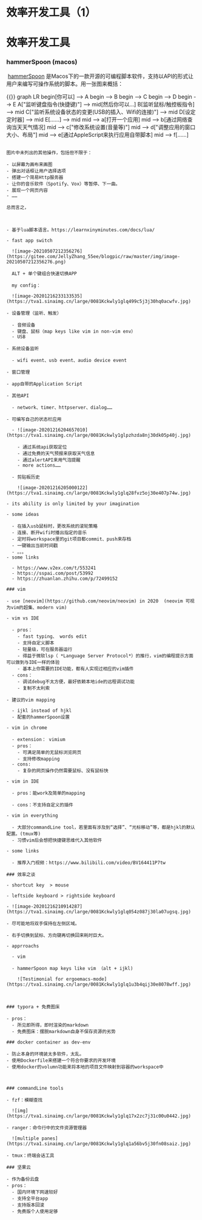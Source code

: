 # 效率开发工具（1）


# 效率开发工具





### hammerSpoon (macos)

​	[hammerSpoon](https://www.hammerspoon.org/) 是Macos下的一款开源的可编程脚本软件，支持以API的形式让用户来编写可操作系统的脚本。用一张图来概括：

{{}}
graph LR
	begin[你可以] --> A
	begin --> B
	begin --> C
	begin --> D
	begin --> E
	A["监听键盘指令(快捷键)"] --> mid[然后你可以...]
	B[监听鼠标/触控板指令] --> mid
	C["监听系统设备状态的变更(USB的插入、Wifi的连接)"] --> mid
	D[设定定时器] --> mid
	E[......] --> mid
	mid --> a[打开一个应用]
	mid --> b[通过网络查询当天天气情况]
	mid --> c["修改系统设置(音量等)"]
	mid --> d["调整应用的窗口大小、布局"]
	mid --> e[通过AppleScript来执行应用自带脚本]
	mid --> f[......]
	

```

图片中未列出的其他操作，包括但不限于：

- 以屏幕为画布来画图
- 弹出对话框让用户选择选项
- 搭建一个简易Http服务器
- 让你的音乐软件（Spotify、Vox）等暂停、下一曲。
- 展现一个网页内容
- ……

总而言之，



- 基于lua脚本语言。https://learnxinyminutes.com/docs/lua/

- fast app switch

  ![image-20210507212356276](https://gitee.com/JellyZhang_55ee/blogpic/raw/master/img/image-20210507212356276.png)

  ALT + 单个键组合快速切换APP

  my config：

  ![image-20201216233133535](https://tva1.sinaimg.cn/large/0081Kckwly1glq499c5j3j30hq0acwfv.jpg)

- 设备管理（监听、触发）

  - 音频设备
  - 键盘、鼠标（map keys like vim in non-vim env）
  - USB

- 系统设备监听

  - wifi event、usb event、audio device event

- 窗口管理

- app自带的Application Script

- 其他API

  - network、timer、httpserver、dialog……

- 可编写自己的状态栏应用

  - ![image-20201216204657010](https://tva1.sinaimg.cn/large/0081Kckwly1glpzhzda8nj30dk05p40j.jpg)

    - 通过系统api获取定位
    - 通过免费的天气预报来获取天气信息
    - 通过alertAPI来用气泡提醒
    - more actions……

  - 剪贴板历史

    ![image-20201216205000122](https://tva1.sinaimg.cn/large/0081Kckwly1glq28fvz5oj30e407p74w.jpg)

- its ability is only limited by your imagination

- some ideas

  - 在插入usb鼠标时，更改系统的滚轮策略
  - 连接、断开wifi时播出指定的音乐
  - 定时将workspace里的git项目都commit、push来存档
  - 一键输出当前时间戳
  - 。。。
- some links

  - https://www.v2ex.com/t/553241
  - https://sspai.com/post/53992
  - https://zhuanlan.zhihu.com/p/72499152

### vim

- use [neovim](https://github.com/neovim/neovim) in 2020  (neovim 可视为vim的超集、modern vim)

- vim vs IDE

  - pros：
    - fast typing、 words edit
    - 支持自定义脚本
    - 轻量级，可在服务器运行
    - 得益于微软lsp（ *Language Server Protocol*）的推行，vim的编程提示方面可以做到与IDE一样的体验
    - 基本上你需要的IDE功能，都有人实现过相应的vim插件
  - cons：
    - 调试debug不太方便，最好依赖本地ide的远程调试功能
    - 复制不太利索

- 建议的vim mapping

  - ijkl instead of hjkl
  - 配套的hammerSpoon设置

- vim in chrome

  - extension： vimium
  - pros：
    - 可满足简单的无鼠标浏览网页
    - 支持修改mapping
  - cons:
    - 复杂的网页操作仍然需要鼠标、没有鼠标快

- vim in IDE

  - pros：能work及简单的mapping

  - cons：不支持自定义的插件

- vim in everything

  - 大部分commandLine tool，若里面有涉及到“选择”、“光标移动”等，都是hjkl的默认配置。(tmux等)
  - 习惯vim后会想把快捷键思维代入其他软件

- some links

  - 推荐入门视频：https://www.bilibili.com/video/BV164411P7tw

### 效率之谈

- shortcut key  > mouse

- leftside keyboard > rightside keyboard

- ![image-20201216210914287](https://tva1.sinaimg.cn/large/0081Kckwly1glq054z087j30la07ugsq.jpg)

- 尽可能地将双手保持在左侧区域。

- 右手切换到鼠标、方向键再切换回来耗时巨大。

- apprroachs

  - vim

  - hammerSpoon map keys like vim （alt + ijkl)

    ![Testimonial for ergoemacs-mode](https://tva1.sinaimg.cn/large/0081Kckwly1glq1u3b4qij30e8078wff.jpg)



### typora + 免费图床

- pros：
  - 所见即所得，即时渲染的markdown
  - 免费图床：摆脱markdown自身不保存资源的劣势

### docker container as dev-env

- 防止本身的环境装太多软件，太乱。
- 使用Dockerfile来搭建一个符合你要求的开发环境
- 使用docker的volumn功能来将本地的项目文件映射到容器的workspace中



### commandLine tools

- fzf：模糊查找

  ![img](https://tva1.sinaimg.cn/large/0081Kckwly1glq17x2zc7j31c00u0442.jpg)

- ranger：命令行中的文件资源管理器

  ![multiple panes](https://tva1.sinaimg.cn/large/0081Kckwly1glq1a56bv5j30fn08saiz.jpg)

- tmux：终端会话工具

### 坚果云

- 作为备份云盘
- pros：
  - 国内环境下网速较好
  - 支持全平台app
  - 支持版本回滚
  - 免费版个人使用足够










